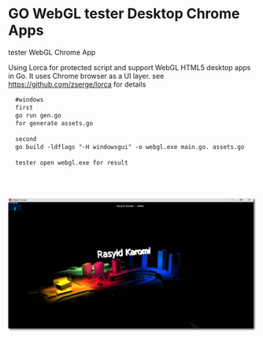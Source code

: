 # GO WebGL tester Desktop Chrome Apps  

tester WebGL Chrome App

Using Lorca for protected script and support WebGL
HTML5 desktop apps in Go. It uses Chrome browser as a UI layer.
see https://github.com/zserge/lorca for details


      #windows
      first
      go run gen.go 
      for generate assets.go 
      
      second 
      go build -ldflags "-H windowsgui" -o webgl.exe main.go. assets.go
      
      tester open webgl.exe for result


<div>
  <br><br><br>
 </div>

<div align="center" >
<img  src="https://raw.githubusercontent.com/rasyidkaromi/webgl/master/cast.jpg"  width="780px"  />
</div>
  
  
  <div>
  <br><br><br>
 </div>
